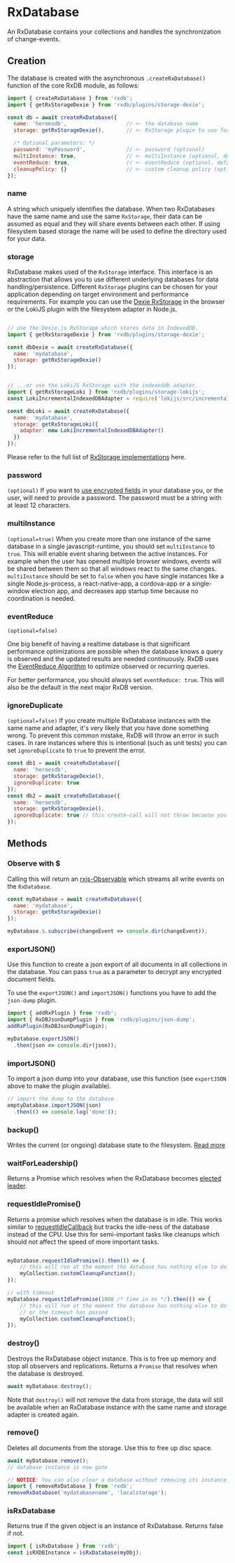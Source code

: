 # RxDatabase

An RxDatabase contains your collections and handles the synchronization of change-events. 

## Creation

The database is created with the asynchronous `.createRxDatabase()` function of the core RxDB module, as follows:

```javascript
import { createRxDatabase } from 'rxdb';
import { getRxStorageDexie } from 'rxdb/plugins/storage-dexie';

const db = await createRxDatabase({
  name: 'heroesdb',                   // <- the database name
  storage: getRxStorageDexie(),       // <- RxStorage plugin to use for this database

  /* Optional parameters: */
  password: 'myPassword',             // <- password (optional)
  multiInstance: true,                // <- multiInstance (optional, default: true)
  eventReduce: true,                  // <- eventReduce (optional, default: false)
  cleanupPolicy: {}                   // <- custom cleanup policy (optional) 
});
```

### name

A string which uniquely identifies the database. When two RxDatabases have the same name and use the same `RxStorage`, their data can be assumed as equal and they will share events between each other. If using filesystem based storage the name will be used to define the directory used for your data.


### storage

RxDatabase makes used of the `RxStorage` interface. This interface is an abstraction that allows you to use different underlying databases for data handling/persistence. Different `RxStorage` plugins can be chosen for your application depending on target environment and performance requirements. For example you can use the [Dexie RxStorage](./rx-storage-dexie.md) in the browser or the LokiJS plugin with the filesystem adapter in Node.js.

```javascript

// use the Dexie.js RxStorage which stores data in IndexedDB.
import { getRxStorageDexie } from 'rxdb/plugins/storage-dexie';

const dbDexie = await createRxDatabase({
  name: 'mydatabase',
  storage: getRxStorageDexie()
});


// ...or use the LokiJS RxStorage with the indexeddb adapter.
import { getRxStorageLoki } from 'rxdb/plugins/storage-lokijs';
const LokiIncrementalIndexedDBAdapter = require('lokijs/src/incremental-indexeddb-adapter');

const dbLoki = await createRxDatabase({
  name: 'mydatabase',
  storage: getRxStorageLoki({
    adapter: new LokiIncrementalIndexedDBAdapter()
  })
});
```

Please refer to the full list of [RxStorage implementations](./rx-storage.md) here.

### password
`(optional)`
If you want to [use encrypted fields](./encryption.md) in your database you, or the user, will need to provide a password. The password must be a string with at least 12 characters.

### multiInstance
`(optional=true)`
When you create more than one instance of the same database in a single javascript-runtime, you should set `multiInstance` to ```true```. This will enable event sharing between the active instances. For example when the user has opened multiple browser windows, events will be shared between them so that all windows react to the same changes.
`multiInstance` should be set to `false` when you have single instances like a single Node.js-process, a react-native-app, a cordova-app or a single-window electron app, and  decreases app startup time because no coordination is needed.

### eventReduce
`(optional=false)`

One big benefit of having a realtime database is that significant performance optimizations are possible when the database knows a query is observed and the updated results are needed continuously. RxDB uses the [EventReduce Algorithm](https://github.com/pubkey/event-reduce) to optimize observed or recurring queries.

For better performance, you should always set `eventReduce: true`. This will also be the default in the next major RxDB version.

### ignoreDuplicate
`(optional=false)`
If you create multiple RxDatabase instances with the same name and adapter, it's very likely that you have done something wrong. To prevent this common mistake, RxDB will throw an error in such cases. In rare instances where this is intentional (such as unit tests) you can set `ignoreDuplicate` to `true` to prevent the error.

```js
const db1 = await createRxDatabase({
  name: 'heroesdb',
  storage: getRxStorageDexie(),
  ignoreDuplicate: true
});
const db2 = await createRxDatabase({
  name: 'heroesdb',
  storage: getRxStorageDexie(),
  ignoreDuplicate: true // this create-call will not throw because you explicitly allow it
});
```

## Methods

### Observe with $
Calling this will return an [rxjs-Observable](http://reactivex.io/documentation/observable.html) which streams all write events on the `RxDatabase`.

```javascript
const myDatabase = await createRxDatabase({
  name: 'mydatabase',
  storage: getRxStorageDexie()
});

myDatabase.$.subscribe(changeEvent => console.dir(changeEvent));
```

### exportJSON()
Use this function to create a json export of all documents in all collections in the database. You can pass `true` as a parameter to decrypt any encrypted document fields.

To use the `exportJSON()` and `importJSON()` functions you have to add the `json-dump` plugin.

```javascript
import { addRxPlugin } from 'rxdb';
import { RxDBJsonDumpPlugin } from 'rxdb/plugins/json-dump';
addRxPlugin(RxDBJsonDumpPlugin);
```


```javascript
myDatabase.exportJSON()
  .then(json => console.dir(json));
```

### importJSON()
To import a json dump into your database, use this function (see `exportJSON` above to make the plugin available). 

```javascript
// import the dump to the database
emptyDatabase.importJSON(json)
  .then(() => console.log('done'));
```

### backup()

Writes the current (or ongoing) database state to the filesystem. [Read more](./backup.md)

### waitForLeadership()
Returns a Promise which resolves when the RxDatabase becomes [elected leader](./leader-election.md).

### requestIdlePromise()
Returns a promise which resolves when the database is in idle. This works similar to [requestIdleCallback](https://developer.mozilla.org/de/docs/Web/API/Window/requestIdleCallback) but tracks the idle-ness of the database instead of the CPU.
Use this for semi-important tasks like cleanups which should not affect the speed of more important tasks.

```javascript

myDatabase.requestIdlePromise().then(() => {
    // this will run at the moment the database has nothing else to do
    myCollection.customCleanupFunction();
});

// with timeout
myDatabase.requestIdlePromise(1000 /* time in ms */).then(() => {
    // this will run at the moment the database has nothing else to do
    // or the timeout has passed
    myCollection.customCleanupFunction();
});

```

### destroy()
Destroys the RxDatabase object instance. This is to free up memory and stop all observers and replications.
Returns a `Promise` that resolves when the database is destroyed.

```javascript
await myDatabase.destroy();
```

Note that `destroy()` will not remove the data from storage, the data will still be available when an RxDatabase instance with the same name and storage adapter is created again. 

### remove()
Deletes all documents from the storage. Use this to free up disc space.

```javascript
await myDatabase.remove();
// database instance is now gone

// NOTICE: You can also clear a database without removing its instance
import { removeRxDatabase } from 'rxdb';
removeRxDatabase('mydatabasename', 'localstorage');
```

### isRxDatabase
Returns true if the given object is an instance of RxDatabase. Returns false if not.
```javascript
import { isRxDatabase } from 'rxdb';
const isRXDBInstance = isRxDatabase(myObj);
```
